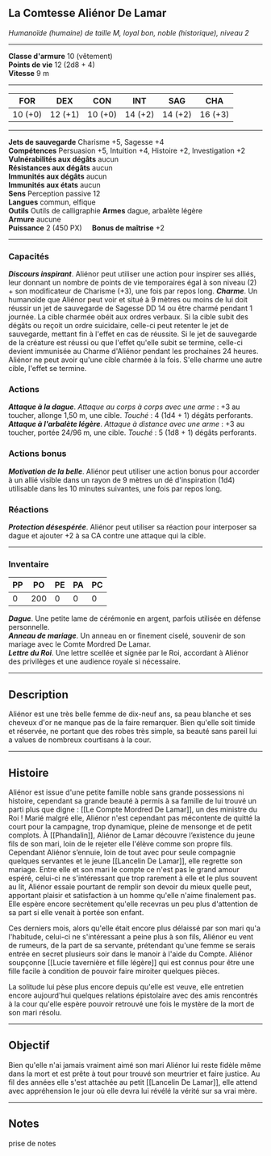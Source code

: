 ## La Comtesse Aliénor De Lamar
*Humanoïde (humaine) de taille M, loyal bon, noble (historique), niveau 2*
___
**Classe d'armure** 10 (vêtement)  
**Points de vie** 12 (2d8 + 4)  
**Vitesse** 9 m

---

| FOR     | DEX     | CON     | INT     | SAG     | CHA     |
| ------- | ------- | ------- | ------- | ------- | ------- |
| 10 (+0) | 12 (+1) | 10 (+0) | 14 (+2) | 14 (+2) | 16 (+3) |

---

**Jets de sauvegarde** Charisme +5, Sagesse +4  
**Compétences** Persuasion +5, Intuition +4, Histoire +2, Investigation +2  
**Vulnérabilités aux dégâts** aucun  
**Résistances aux dégâts** aucun  
**Immunités aux dégâts** aucun  
**Immunités aux états** aucun  
**Sens** Perception passive 12  
**Langues** commun, elfique  
**Outils** Outils de calligraphie
**Armes** dague, arbalète légère  
**Armure** aucune  
**Puissance** 2 (450 PX)     **Bonus de maîtrise** +2

---
### Capacités
_**Discours inspirant**_. Aliénor peut utiliser une action pour inspirer ses alliés, leur donnant un nombre de points de vie temporaires égal à son niveau (2) + son modificateur de Charisme (+3), une fois par repos long.
**_Charme_**. Un humanoïde que Aliénor peut voir et situé à 9 mètres ou moins de lui doit réussir un jet de sauvegarde de Sagesse DD 14 ou être charmé pendant 1 journée. La cible charmée obéit aux ordres verbaux. Si la cible subit des dégâts ou reçoit un ordre suicidaire, celle-ci peut retenter le jet de sauvegarde, mettant fin à l'effet en cas de réussite. Si le jet de sauvegarde de la créature est réussi ou que l'effet qu'elle subit se termine, celle-ci devient immunisée au Charme d'Aliénor pendant les prochaines 24 heures. Aliénor ne peut avoir qu'une cible charmée à la fois. S'elle charme une autre cible, l'effet se termine.
### Actions
_**Attaque à la dague**_. _Attaque au corps à corps avec une arme_ : +3 au toucher, allonge 1,50 m, une cible. _Touché_ : 4 (1d4 + 1) dégâts perforants.  
_**Attaque à l'arbalète légère**_. _Attaque à distance avec une arme_ : +3 au toucher, portée 24/96 m, une cible. _Touché_ : 5 (1d8 + 1) dégâts perforants.
### Actions bonus
_**Motivation de la belle**_. Aliénor peut utiliser une action bonus pour accorder à un allié visible dans un rayon de 9 mètres un dé d'inspiration (1d4) utilisable dans les 10 minutes suivantes, une fois par repos long.
### Réactions
_**Protection désespérée**_. Aliénor peut utiliser sa réaction pour interposer sa dague et ajouter +2 à sa CA contre une attaque qui la cible.

---
### Inventaire

| PP  | PO  | PE  | PA  | PC  |
| --- | --- | --- | --- | --- |
| 0   | 200 | 0   | 0   | 0   |

_**Dague**_. Une petite lame de cérémonie en argent, parfois utilisée en défense personnelle.  
_**Anneau de mariage**_. Un anneau en or finement ciselé, souvenir de son mariage avec le Comte Mordred De Lamar.  
_**Lettre du Roi**_. Une lettre scellée et signée par le Roi, accordant à Aliénor des privilèges et une audience royale si nécessaire.
___
## Description
Aliénor est une très belle femme de dix-neuf ans, sa peau blanche et ses cheveux d'or ne manque pas de la faire remarquer. Bien qu'elle soit timide et réservée, ne portant que des robes très simple, sa beauté sans pareil lui a values de nombreux courtisans à la cour.
___
## Histoire
Aliénor est issue d'une petite famille noble sans grande possessions ni histoire, cependant sa grande beauté à permis à sa famille de lui trouvé un parti plus que digne : [[Le Compte Mordred De Lamar]], un des ministre du Roi ! Marié malgré elle, Aliénor n'est cependant pas mécontente de quitté la court pour la campagne, trop dynamique, pleine de mensonge et de petit complots.
À [[Phandalin]], Aliénor de Lamar découvre l’existence du jeune fils de son mari, loin de le rejeter elle l'élève comme son propre fils. Cependant Aliénor s’ennuie, loin de tout avec pour seule compagnie quelques servantes et le jeune [[Lancelin De Lamar]], elle regrette son mariage. Entre elle et son mari le compte ce n'est pas le grand amour espéré, celui-ci ne s'intéressant que trop rarement à elle et le plus souvent au lit, Aliénor essaie pourtant de remplir son devoir du mieux quelle peut, apportant plaisir et satisfaction à un homme qu'elle n'aime finalement pas. Elle espère encore secrètement qu'elle recevras un peu plus d'attention de sa part si elle venait à portée son enfant.

Ces derniers mois, alors qu'elle était encore plus délaissé par son mari qu'a l'habitude, celui-ci ne s'intéressant a peine plus à son fils, Aliénor eu vent de rumeurs, de la part de sa servante, prétendant qu'une femme se serais entrée en secret plusieurs soir dans le manoir à l'aide du Compte. Aliénor soupçonne [[Lucie tavernière et fille légère]] qui est connus pour être une fille facile à condition de pouvoir faire miroiter quelques pièces.

La solitude lui pèse plus encore depuis qu'elle est veuve, elle entretien encore aujourd'hui quelques relations épistolaire avec des amis rencontrés à la cour qu'elle espère pouvoir retrouvé une fois le mystère de la mort de son mari résolu.
___
## Objectif
Bien qu'elle n'ai jamais vraiment aimé son mari Aliénor lui reste fidèle même dans la mort et est prête à tout pour trouvé son meurtrier et faire justice. Au fil des années elle s'est attachée au petit [[Lancelin De Lamar]], elle attend avec appréhension le jour où elle devra lui révélé la vérité sur sa vrai mère. 
___
## Notes
prise de notes